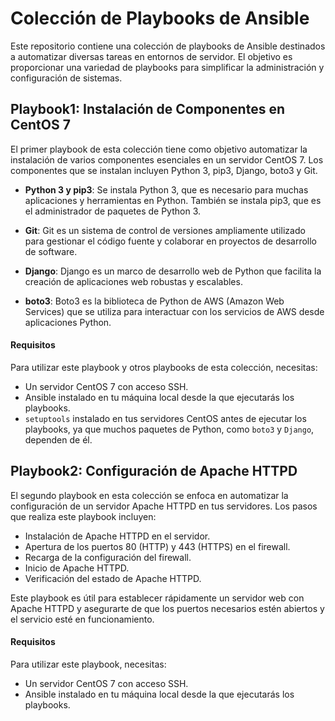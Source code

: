 # Colección de Playbooks de Ansible

Este repositorio contiene una colección de playbooks de Ansible destinados a automatizar diversas tareas en entornos de servidor. El objetivo es proporcionar una variedad de playbooks para simplificar la administración y configuración de sistemas.

## Playbook1: Instalación de Componentes en CentOS 7

El primer playbook de esta colección tiene como objetivo automatizar la instalación de varios componentes esenciales en un servidor CentOS 7. Los componentes que se instalan incluyen Python 3, pip3, Django, boto3 y Git.

- **Python 3 y pip3**: Se instala Python 3, que es necesario para muchas aplicaciones y herramientas en Python. También se instala pip3, que es el administrador de paquetes de Python 3.

- **Git**: Git es un sistema de control de versiones ampliamente utilizado para gestionar el código fuente y colaborar en proyectos de desarrollo de software.

- **Django**: Django es un marco de desarrollo web de Python que facilita la creación de aplicaciones web robustas y escalables.

- **boto3**: Boto3 es la biblioteca de Python de AWS (Amazon Web Services) que se utiliza para interactuar con los servicios de AWS desde aplicaciones Python.

#### Requisitos

Para utilizar este playbook y otros playbooks de esta colección, necesitas:

- Un servidor CentOS 7 con acceso SSH.
- Ansible instalado en tu máquina local desde la que ejecutarás los playbooks.
- `setuptools` instalado en tus servidores CentOS antes de ejecutar los playbooks, ya que muchos paquetes de Python, como `boto3` y `Django`, dependen de él.

## Playbook2: Configuración de Apache HTTPD

El segundo playbook en esta colección se enfoca en automatizar la configuración de un servidor Apache HTTPD en tus servidores. Los pasos que realiza este playbook incluyen:

- Instalación de Apache HTTPD en el servidor.
- Apertura de los puertos 80 (HTTP) y 443 (HTTPS) en el firewall.
- Recarga de la configuración del firewall.
- Inicio de Apache HTTPD.
- Verificación del estado de Apache HTTPD.

Este playbook es útil para establecer rápidamente un servidor web con Apache HTTPD y asegurarte de que los puertos necesarios estén abiertos y el servicio esté en funcionamiento.

#### Requisitos

Para utilizar este playbook, necesitas:

- Un servidor CentOS 7 con acceso SSH.
- Ansible instalado en tu máquina local desde la que ejecutarás los playbooks.
